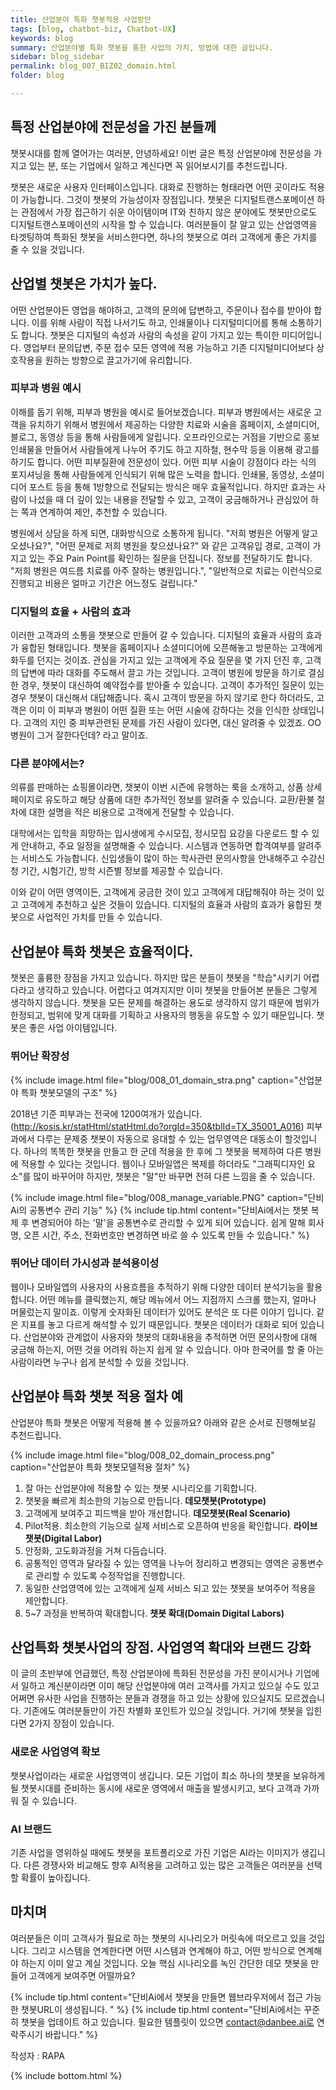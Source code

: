 ```yaml
---
title: 산업분야 특화 챗봇적용 사업방안
tags: [blog, chatbot-biz, Chatbot-UX]
keywords: blog
summary: 산업분야별 특화 챗봇을 통한 사업의 가치, 방법에 대한 글입니다.
sidebar: blog_sidebar
permalink: blog_007_BIZ02_domain.html
folder: blog

---
```


## 특정 산업분야에 전문성을 가진 분들께
챗봇시대를 함께 열어가는 여러분, 안녕하세요! 
이번 글은 특정 산업분야에 전문성을 가지고 있는 분, 또는 기업에서 일하고 계신다면 꼭 읽어보시기를 추천드립니다.

챗봇은 새로운 사용자 인터페이스입니다. 대화로 진행하는 형태라면 어떤 곳이라도 적용이 가능합니다. 그것이 챗봇의 가능성이자 장점입니다. 챗봇은 디지털트랜스포메이션 하는 관점에서 가장 접근하기 쉬운 아이템이며 IT와 친하지 않은 분야에도 챗봇만으로도 디지털트랜스포메이션의 시작을 할 수 있습니다. 여러분들이 잘 알고 있는 산업영역을 타겟팅하여 특화된 챗봇을 서비스한다면, 하나의 챗봇으로 여러 고객에게 좋은 가치를 줄 수 있을 것입니다. 

## 산업별 챗봇은 가치가 높다.

어떤 산업분야든 영업을 해야하고, 고객의 문의에 답변하고, 주문이나 접수를 받아야 합니다. 이를 위해 사람이 직접 나서기도 하고, 인쇄물이나 디지털미디어를 통해 소통하기도 합니다. 챗봇은 디지털의 속성과 사람의 속성을 같이 가지고 있는 특이한 미디어입니다. 영업부터 문의답변, 주문 접수 모든 영역에 적용 가능하고 기존 디지털미디어보다 상호작용을 원하는 방향으로 끌고가기에 유리합니다.

### 피부과 병원 예시
이해를 돕기 위해, 피부과 병원을 예시로 들어보겠습니다. 피부과 병원에서는 새로운 고객을 유치하기 위해서 
병원에서 제공하는 다양한 치료와 시술을 홈페이지, 소셜미디어, 블로그, 동영상 등을 통해 사람들에게 알립니다. 오프라인으로는 거점을 기반으로 홍보 인쇄물을 만들어서 사람들에게 나누어 주기도 하고 지하철, 현수막 등을 이용해 광고를 하기도 합니다. 어떤 피부질환에 전문성이 있다. 어떤 피부 시술이 강점이다 라는 식의 포지셔닝을 통해 사람들에게 인식되기 위해 많은 노력을 합니다.
인쇄물, 동영상, 소셜미디어 포스트 등을 통해 1방향으로 전달되는 방식은 매우 효율적입니다. 하지만 효과는 사람이 나섰을 때 더 깊이 있는 내용을 전달할 수 있고, 고객이 궁금해하거나 관심있어 하는 쪽과 연계하여 제안, 추천할 수 있습니다.

병원에서 상담을 하게 되면, 대화방식으로 소통하게 됩니다. "저희 병원은 어떻게 알고 오셨나요?", "어떤 문제로 저희 병원을 찾으셨나요?" 와 같은 고객유입 경로, 고객이 가지고 있는 주요 Pain Point를 확인하는 질문을 던집니다. 정보를 전달하기도 합니다. "저희 병원은 여드름 치료를 아주 잘하는 병원입니다.", "일반적으로 치료는 이런식으로 진행되고 비용은 얼마고 기간은 어느정도 걸립니다."


### 디지털의 효율 + 사람의 효과

이러한 고객과의 소통을 챗봇으로 만들어 갈 수 있습니다. 디지털의 효율과 사람의 효과가 융합된 형태입니다. 챗봇을 홈페이지나 소셜미디어에 오픈해놓고 방문하는 고객에게 화두를 던지는 것이죠. 관심을 가지고 있는 고객에게 주요 질문을 몇 가지 던진 후, 고객의 답변에 따라 대화를 주도해서 끌고 가는 것입니다. 고객이 병원에 방문을 하기로 결심한 경우, 챗봇이 대신하여 예약접수를 받아줄 수 있습니다. 고객이 추가적인 질문이 있는 경우 챗봇이 대신해서 대답해줍니다. 혹시 고객이 방문을 하지 않기로 한다 하더라도, 고객은 이미 이 피부과 병원이 어떤 질환 또는 어떤 시술에 강하다는 것을 인식한 상태입니다. 고객의 지인 중 피부관련된 문제를 가진 사람이 있다면, 대신 알려줄 수 있겠죠. OO병원이 그거 잘한다던데? 라고 말이죠.

### 다른 분야에서는?
의류를 판매하는 쇼핑몰이라면, 챗봇이 이번 시즌에 유행하는 룩을 소개하고, 상품 상세 페이지로 유도하고 해당 상품에 대한 추가적인 정보를 알려줄 수 있습니다. 교환/환불 절차에 대한 설명을 적은 비용으로 고객에게 전달할 수 있습니다.

대학에서는 입학을 희망하는 입시생에게 수시모집, 정시모집 요강을 다운로드 할 수 있게 안내하고, 주요 일정을 설명해줄 수 있습니다. 시스템과 연동하면 합격여부를 알려주는 서비스도 가능합니다. 신입생들이 많이 하는 학사관련 문의사항을 안내해주고 수강신청 기간, 시험기간, 방학 시즌별 정보를 제공할 수 있습니다.

이와 같이 어떤 영역이든, 고객에게 궁금한 것이 있고 고객에게 대답해줘야 하는 것이 있고 고객에게 추천하고 싶은 것들이 있습니다. 디지털의 효율과 사람의 효과가 융합된 챗봇으로 사업적인 가치를 만들 수 있습니다.

## 산업분야 특화 챗봇은 효율적이다.
챗봇은 훌륭한 장점을 가지고 있습니다. 하지만 많은 분들이 챗봇을 "학습"시키기 어렵다라고 생각하고 있습니다. 어렵다고 여겨지지만 이미 챗봇을 만들어본 분들은 그렇게 생각하지 않습니다. 챗봇을 모든 문제를 해결하는 용도로 생각하지 않기 때문에 범위가 한정되고, 범위에 맞게 대화를 기획하고 사용자의 행동을 유도할 수 있기 때문입니다. 챗봇은 좋은 사업 아이템입니다. 

### 뛰어난 확장성

{% include image.html file="blog/008_01_domain_stra.png" caption="산업분야 특화 챗봇모델의 구조" %}

2018년 기준 피부과는 전국에 1200여개가 있습니다. (http://kosis.kr/statHtml/statHtml.do?orgId=350&tblId=TX_35001_A016) 피부과에서 다루는 문제중 챗봇이 자동으로 응대할 수 있는 업무영역은 대동소이 할것입니다. 하나의 똑똑한 챗봇을 만들고 한 군데 적용을 한 후에 그 챗봇을 복제하여 다른 병원에 적용할 수 있다는 것입니다. 웹이나 모바일앱은 복제를 하더라도 "그래픽디자인 요소"를 많이 바꾸어야 하지만, 챗봇은 "말"만 바꾸면 전혀 다른 느낌을 줄 수 있습니다. 

{% include image.html file="blog/008_manage_variable.PNG" caption="단비Ai의 공통변수 관리 기능" %}
{% include tip.html content="단비Ai에서는 챗봇 복제 후 변경되어야 하는 '말'을 공통변수로 관리할 수 있게 되어 있습니다. 쉽게 말해 회사명, 오픈 시간, 주소, 전화번호만 변경하면 바로 쓸 수 있도록 만들 수 있습니다." %}

### 뛰어난 데이터 가시성과 분석용이성
웹이나 모바일앱의 사용자의 사용흐름을 추적하기 위해 다양한 데이터 분석기능을 활용합니다. 어떤 메뉴를 클릭했는지, 해당 메뉴에서 어느 지점까지 스크롤 했는지, 얼마나 머물렀는지 말이죠. 이렇게 숫자화된 데이터가 있어도 분석은 또 다른 이야기 입니다. 같은 지표를 놓고 다르게 해석할 수 있기 때문입니다. 챗봇은 데이터가 대화로 되어 있습니다. 산업분야와 관계없이 사용자와 챗봇의 대화내용을 추적하면 어떤 문의사항에 대해 궁금해 하는지, 어떤 것을 어려워 하는지 쉽게 알 수 있습니다. 아마 한국어를 할 줄 아는 사람이라면 누구나 쉽게 분석할 수 있을 것입니다.

## 산업분야 특화 챗봇 적용 절차 예
산업분야 특화 챗봇은 어떻게 적용해 볼 수 있을까요? 아래와 같은 순서로 진행해보길 추천드립니다.

{% include image.html file="blog/008_02_domain_process.png" caption="산업분야 특화 챗봇모델적용 절차" %}


1. 잘 아는 산업분야에 적용할 수 있는 챗봇 시나리오를 기획합니다.
2. 챗봇을 빠르게 최소한의 기능으로 만듭니다. **데모챗봇(Prototype)**
3. 고객에게 보여주고 피드백을 받아 개선합니다. **데모챗봇(Real Scenario)**
4. Pilot적용. 최소한의 기능으로 실제 서비스로 오픈하여 반응을 확인합니다. **라이브챗봇(Digital Labor)**
5. 안정화, 고도화과정을 거쳐 다듬습니다.
6. 공통적인 영역과 달라질 수 있는 영역을 나누어 정리하고 변경되는 영역은 공통변수로 관리할 수 있도록 수정작업을 진행합니다.
7. 동일한 산업영역에 있는 고객에게 실제 서비스 되고 있는 챗봇을 보여주어 적용을 제안합니다.
8. 5~7 과정을 반복하여 확대합니다. **챗봇 확대(Domain Digital Labors)**


## 산업특화 챗봇사업의 장점. 사업영역 확대와 브랜드 강화
이 글의 초반부에 언급했던, 특정 산업분야에 특화된 전문성을 가진 분이시거나 기업에서 일하고 계신분이라면 이미 해당 산업분야에 여러 고객사를 가지고 있으실 수도 있고 어쩌면 유사한 사업을 진행하는 분들과 경쟁을 하고 있는 상황에 있으실지도 모르겠습니다. 기존에도 여러분들만이 가진 차별화 포인트가 있으실 것입니다. 거기에 챗봇을 입힌다면 2가지 장점이 있습니다.

### 새로운 사업영역 확보
챗봇사업이라는 새로운 사업영역이 생깁니다. 모든 기업이 최소 하나의 챗봇을 보유하게 될 챗봇시대를 준비하는 동시에 새로운 영역에서 매출을 발생시키고, 보다 고객과 가까워 질 수 있습니다. 

### AI 브랜드
기존 사업을 영위하실 때에도 챗봇을 포트폴리오로 가진 기업은 AI라는 이미지가 생깁니다. 다른 경쟁사와 비교해도 향후 AI적용을 고려하고 있는 많은 고객들은 여러분을 선택할 확률이 높아집니다.  

## 마치며
여러분들은 이미 고객사가 필요로 하는 챗봇의 시나리오가 머릿속에 떠오르고 있을 것입니다. 그리고 시스템을 연계한다면 어떤 시스템과 연계해야 하고, 어떤 방식으로 연계해야 하는지 이미 알고 계실 것입니다. 오늘 핵심 시나리오를 녹인 간단한 데모 챗봇을 만들어 고객에게 보여주면 어떨까요?

{% include tip.html content="단비Ai에서 챗봇을 만들면 웹브라우저에서 접근 가능한 챗봇URL이 생성됩니다. " %}
{% include tip.html content="단비Ai에서는 꾸준히 챗봇을 업데이트 하고 있습니다. 필요한 템플릿이 있으면 contact@danbee.ai로 연락주시기 바랍니다." %}


작성자 : RAPA

{% include bottom.html %}